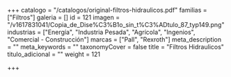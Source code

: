 +++
catalogo = "/catalogos/original-filtros-hidraulicos.pdf"
familias = ["Filtros"]
galeria = []
id = 121
imagen = "/v1617831041/Copia_de_Dise%C3%B1o_sin_t%C3%ADtulo_87_typ149.png"
industrias = ["Energía", "Industria Pesada", "Agrícola", "Ingenios", "Comercial - Construcción"]
marcas = ["Pall", "Rexroth"]
meta_description = ""
meta_keywords = ""
taxonomyCover = false
title = "Filtros Hidraulicos"
titulo_adicional = ""
weight = 121

+++
